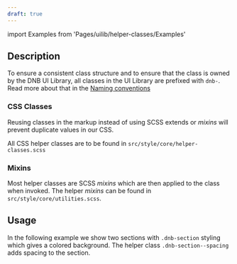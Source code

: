 ```yaml
---
draft: true
---
```


import Examples from 'Pages/uilib/helper-classes/Examples'

## Description

To ensure a consistent class structure and to ensure that the class is owned by the DNB UI Library, all classes in the UI Library are prefixed with `dnb-`. Read more about that in the [Naming conventions](/uilib/development/naming)

### CSS Classes

Reusing classes in the markup instead of using SCSS extends or _mixins_ will prevent duplicate values in our CSS.

All CSS helper classes are to be found in `src/style/core/helper-classes.scss`

### Mixins

Most helper classes are SCSS _mixins_ which are then applied to the class when invoked. The helper _mixins_ can be found in `src/style/core/utilities.scss`.

## Usage

In the following example we show two sections with `.dnb-section` styling which gives a colored background. The helper class `.dnb-section--spacing` adds spacing to the section.

<Examples />
